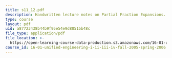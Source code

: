 ```yaml
---
title: s11_12.pdf
description: Handwritten lecture notes on Partial Fraction Expansions.
type: course
layout: pdf
uid: a87723438b44b9f95e54e9d88515b48c
file_type: application/pdf
file_location: >-
  https://open-learning-course-data-production.s3.amazonaws.com/16-01-unified-engineering-i-ii-iii-iv-fall-2005-spring-2006/a87723438b44b9f95e54e9d88515b48c_s11_12.pdf
course_id: 16-01-unified-engineering-i-ii-iii-iv-fall-2005-spring-2006
---
```

